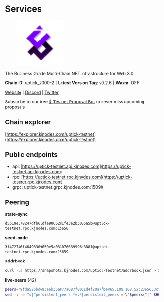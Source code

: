 # Services

<figure><img src="https://raw.githubusercontent.com/kj89/cosmos-images/main/logos/uptick.png" width="150" alt=""><figcaption></figcaption></figure>

The Business Grade Multi-Chain NFT Infrastructure for Web 3.0

**Chain ID**: uptick_7000-2 | **Latest Version Tag**: v0.2.6 | **Wasm**: OFF

[Website](https://uptick.network) | [Discord](https://discord.gg/UzeHS7fu5H) | [Twitter](https://twitter.com/uptickproject)



Subscribe to our free [🤖 Testnet Proposal Bot](https://t.me/kjnodes_testnet_proposal_bot) to never miss upcoming proposals


## Chain explorer
[https://explorer.kjnodes.com/uptick-testnet](https://explorer.kjnodes.com/uptick-testnet)

## Public endpoints

* api: [https://uptick-testnet.api.kjnodes.com](https://uptick-testnet.api.kjnodes.com)
* rpc: [https://uptick-testnet.rpc.kjnodes.com](https://uptick-testnet.rpc.kjnodes.com)
* grpc: uptick-testnet.grpc.kjnodes.com:15090

## Peering

**state-sync**

```text
d5519e378247dfb61dfe90652d1fe3e2b3005a5b@uptick-testnet.rpc.kjnodes.com:15656
```

**seed-node**

```text
3f472746f46493309650e5a033076689996c8881@uptick-testnet.rpc.kjnodes.com:15659
```

**addrbook**
```bash
curl -Ls https://snapshots.kjnodes.com/uptick-testnet/addrbook.json > $HOME/.uptickd/config/addrbook.json
```

**live-peers** (42)
```bash
peers="9fda526bd693e6b35a877a087f0061d4f20a7fba@65.108.108.52:20656,3cffe20d473b0bd4451d330da8b741b5d42dcb44@65.21.131.215:26666,7849e4320385434b0828a3e0206a3b69767393f6@65.109.91.227:26656,5368bc0c12a7bfd9d69ba192b06f2be97d28e7ef@185.239.209.56:31656,52cdb51fe8692dea11de23b8c97c9d947a6eb1c2@51.222.44.116:10656,e24bde7fe207160442fe6b93ee376a739def5757@51.222.248.153:26656,49c86b1fdc3f99ac3108904aef4f64297f3f1415@209.222.97.81:26656,57876cfa3a101068885f302df69ff5556720af3b@154.26.137.198:36656,d5519e378247dfb61dfe90652d1fe3e2b3005a5b@65.109.68.190:15656,11995495f726f4e4c2ab74862fdb30e87c167448@65.108.195.235:27656,af5262526a0800a29a0a7194e1488a9fa62d0005@195.3.223.208:26656,94734f927b16ff91f5e45875396295d6173ca918@74.50.70.118:11574,878101ab9ad2402bfd700a3da58223778461c753@185.245.182.152:26656,a489dcbd4c5b7ef20d77c51dba217e85c631f463@65.108.105.48:20456,b483acbcae7ccd1244f588144245e9d1124c3de5@88.99.56.200:26666,1c66685cbf5c8dc0a739eb57c896d35eb2eed17c@65.109.50.106:28656,dd8080d9ea1f3830370a4f51ca6fe858a3d32191@65.108.72.253:11656,f30bf0eebdd10788d09d5c64132a7161d714e126@154.12.243.189:31656,dedd92019e364182bc24e7d4052fd7cefa94a976@65.108.200.60:20656,0afb5ce897e69eec34fb32bf87f4a2f93f79e0b3@65.109.65.210:30656,d8777278648d8fc93800692a8b96a7f104df4f9a@194.163.135.127:26656,9d4d5e7c4f7c7cd0b7ef5fa580a0ea9e07f7bcc0@204.93.241.110:27656,a818920590d15226a206ec4c73b1c5c20c56a435@65.21.134.202:26666,737e25ce01c94b20bdcb3d9ce642837ae7f4069a@135.181.116.9:31301,b9d3fe835ded0b93c39befad43fb3c4964ae740f@91.195.101.100:26656,7840c994f5d84bf114ebb10ba704ded1c1bd12fd@65.109.112.20:11054,910b59a791d83dd35a5c2f1b99de2e6ae14591bd@161.97.75.5:26656,e05ef87e0f9a2940cf057aefde89abf8171b00fb@65.109.84.250:15656,b9e0210809b9dfc9cd299c6e83116d7fa45c6e27@65.109.68.93:46656,e9fee55fdf6668e4e04927cdd85bbbbc9e9e43b1@209.145.62.101:26656,b8e76d2223663e9bc47351564f1017b6e89deeee@95.165.89.222:24476,3edfe380f7eff0658582c158f2eecebae2e0fed7@213.239.213.179:26656,5739ae6fab71ec95fb3112f4d1ea2845782fa9f7@54.92.137.6:26656,0148cb2bb6b646cb147b1651ad503fcf9abfc652@107.155.98.194:36656,d42cf28de5fcf5786d78fce2936633c9eb927b2e@65.109.84.214:56656,45f58ce671967a10933ea3e2279be03f0ebcb42c@85.114.134.219:16656,29b9ad4e0eee5869a7bfc20bc3eecdfab668dc38@176.213.104.53:27656,01c911bce80bf11b786f107eaa8d48878ee71908@65.109.90.162:36656,0d97e3e88b7560c5169b1c69091ca2f9f22477e6@185.48.24.106:27656,3666c65e99775b8149396fd5c781dec6a29fb13b@75.119.144.48:31656,2c952455a0e425081b54855091ab84c1fe73c4bc@65.108.231.124:10656,34d28eeb7be1b245fd64ba2df4cdf62b5eb60dd3@202.61.240.155:30001"
sed -i -e "s|^persistent_peers *=.*|persistent_peers = \"$peers\"|" $HOME/.uptickd/config/config.toml
```
